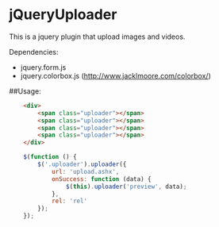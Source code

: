 jQueryUploader
==============

This is a jquery plugin that upload images and videos.

Dependencies:

* jquery.form.js
* jquery.colorbox.js (http://www.jacklmoore.com/colorbox/)


##Usage:
```html
    <div>
        <span class="uploader"></span>
        <span class="uploader"></span>
        <span class="uploader"></span>
        <span class="uploader"></span>
    </div>
```

```js
    $(function () {
        $('.uploader').uploader({
            url: 'upload.ashx',
            onSuccess: function (data) {
                $(this).uploader('preview', data);
            },
            rel: 'rel'
        });
    });
```
